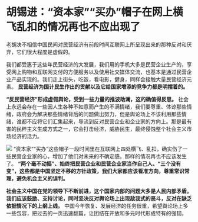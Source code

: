 # 胡锡进：“资本家”“买办”帽子在网上横飞乱扣的情况再也不应出现了

老胡决不相信中国民间对民营经济有前段时间互联网上所呈现出来的那种反对和厌弃，它们很大程度是虚假的。

我们都受惠于这些年民营经济的大发展，我们用的手机大多是民营企业生产的，享受网上购物和互联网支付的方便服务以及使用社交媒体交流，也基本是通过民营企业产品实现的。我们走上街头，吃饭，看电影，健身，同样会接触大量民营经济元素。
**民营经济为国计民生作出的贡献以及它给国家增添的竞争力都是明摆着的。**

**“反民营经济”形成虚假舆论，受到一些力量的推波助澜，这的确值得反思。**
社会上永远会存在一些因人生各种不如意而产生的不满情绪，我们要尊重、体谅那些情绪，政府会为解决那些情绪背后的问题做出努力，但是舆论场上不该利用那些情绪，谁都不应将它们汇集起来，导流到反对民营企业和企业家的方向上。那是最有害的民粹主义生成方式之一，它会打击经济，威胁民生，最终侵蚀整个社会主义市场经济的活力。

![](https://inews.gtimg.com/newsapp_bt/0/15721053388/1000)
“资本家”“买办”这些帽子一段时间里在互联网上四处横飞、乱扣，确实伤了一些民营企业家的心，增加了他们对未来的不确定感。那样的情况再也不应该发生了。
**“两个毫不动摇”、始终把民营企业和民营企业家当作自己人、“三个没有变”，这些都是中国坚定不移的方针政策，我们大家都应该看准方向，尊重常识常理，避免机会主义的误判。**

**社会主义中国在党的领导下不断前进，这个国家内部的问题大多是人民内部矛盾。我们应该鼓励、支持讨论，同时坚决反对舆论场上出现敌我式的恶斗，反对在缺乏依据情况下的上纲上线。**
中国今年恢复、发展经济的任务很重，希望舆论场上多一些包容，把过去的一页迅速翻篇，让团结在开放和多元时代形成特有的强韧。

